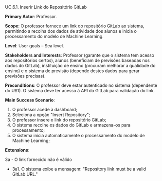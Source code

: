 UC.6.1. Inserir Link do Repositório GitLab

**Primary Actor**: Professor.

**Scope**: O professor fornece um link do repositório GitLab ao sistema, permitindo a recolha dos dados de atividade dos alunos e inicia o processamento do modelo de Machine Learning.

**Level**: User goals – Sea level.

**Stakeholders and Interests**: Professor (garante que o sistema tem acesso aos repositórios certos), alunos (beneficiam de previsões baseadas nos dados do GitLab), instituição de ensino (procuram melhorar a qualidade do ensino) e o sistema de previsão (depende destes dados para gerar previsões precisas).

**Preconditions**: O professor deve estar autenticado no sistema (dependente do US1). O sistema deve ter acesso à API do GitLab para validação do link.

**Main Success Scenario**:
1. O professor acede à dashboard;
2. Seleciona a opção "Insert Repository";
3. O professor insere o link do repositório GitLab;
4. O sistema recolhe os dados do GitLab e armazena-os para processamento;
5. O sistema inicia automaticamente o processamento do modelo de Machine Learning;

**Extensions**:

3a - O link fornecido não é válido
- 3a1. O sistema exibe a mensagem: "Repository link must be a valid GitLab URL."

